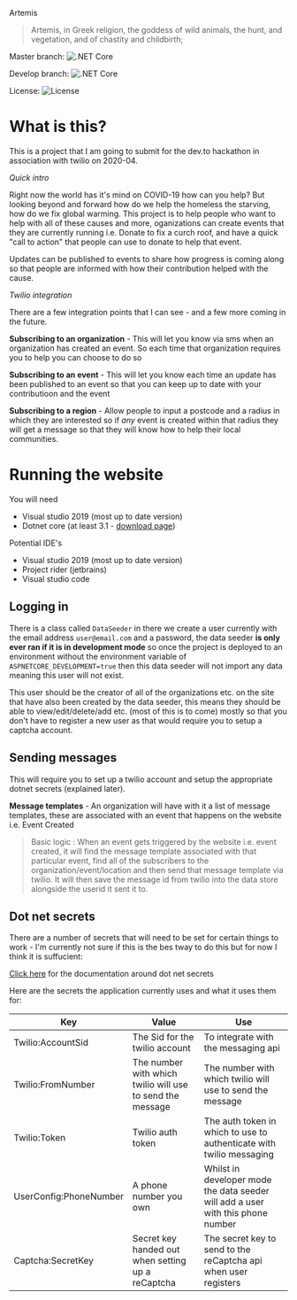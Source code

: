 Artemis
> Artemis, in Greek religion, the goddess of wild animals, the hunt, and vegetation, and of chastity and childbirth;

Master branch: ![.NET Core](https://github.com/joro550/Artemis/workflows/.NET%20Core/badge.svg)

Develop branch: ![.NET Core](https://github.com/joro550/Artemis/workflows/.NET%20Core/badge.svg?branch=develop)

License: ![License](https://img.shields.io/github/license/joro550/Artemis)


# What is this?
This is a project that I am going to submit for the dev.to hackathon in association with twilio on 2020-04. 

*Quick intro*

Right now the world has it's mind on COVID-19 how can you help? But looking beyond and forward how do we help the homeless the starving, how do we fix global warming. This project is to help people who want to help with all of these causes and more, oganizations can create events that they are currently running i.e. Donate to fix a curch roof, and have a quick "call to action" that people can use to donate to help that event. 

Updates can be published to events to share how progress is coming along so that people are informed with how their contribution helped with the cause. 

*Twilio integration*

There are a few integration points that I can see - and a few more coming in the future.

**Subscribing to an organization** - This will let you know via sms when an organization has created an event. So each time that organization requires you to help you can choose to do so

**Subscribing to an event** - This will let you know each time an update has been published to an event so that you can keep up to date with your contributioon and the event

**Subscribing to a region** - Allow people to input a postcode and a radius in which they are interested so if *any* event is created within that radius they will get a message so that they will know how to help their local communities.

# Running the website

You will need 
- Visual studio 2019 (most up to date version)
- Dotnet core (at least 3.1 - [download page](https://dotnet.microsoft.com/download))

Potential IDE's
- Visual studio 2019 (most up to date version)
- Project rider (jetbrains)
- Visual studio code

## Logging in 
There is a class called `DataSeeder` in there we create a user currently with the email address `user@email.com` and a password, the data seeder **is only ever ran if it is in development mode** so once the project is deployed to an environment without the environment variable of `ASPNETCORE_DEVELOPMENT=true` then this data seeder will not import any data meaning this user will not exist.

This user should be the creator of all of the organizations etc. on the site that have also been created by the data seeder, this means they should be able to view/edit/delete/add etc. (most of this is to come) mostly so that you don't have to register a new user as that would require you to setup a captcha account.

## Sending messages

This will require you to set up a twilio account and setup the appropriate dotnet secrets (explained later).

**Message templates** - An organization will have with it a list of message templates, these are associated with an event that happens on the website i.e. Event Created

> Basic logic : When an event gets triggered by the website i.e. event created, it will find the message template associated with that particular event, find all of the subscribers to the organization/event/location and then send that message template via twilio. It will then save the message id from twilio into the data store alongside the userid it sent it to.


## Dot net secrets
There are a number of secrets that will need to be set for certain things to work - I'm currently not sure if this is the bes tway to do this but for now I think it is suffucient:

[Click here](https://docs.microsoft.com/en-us/aspnet/core/security/app-secrets?view=aspnetcore-3.1&tabs=windows) for the documentation around dot net secrets

Here are the secrets the application currently uses and what it uses them for:

|Key |Value | Use|
--|--|--
Twilio:AccountSid | The Sid for the twilio account | To integrate with the messaging api
Twilio:FromNumber | The number with which twilio will use to send the message | The number with which twilio will use to send the message
Twilio:Token | Twilio auth token  | The auth token in which to use to authenticate with twilio messaging
UserConfig:PhoneNumber | A phone number you own | Whilst in developer mode the data seeder will add a user with this phone number 
Captcha:SecretKey | Secret key handed out when setting up a reCaptcha | The secret key to send to the reCaptcha api when user registers

